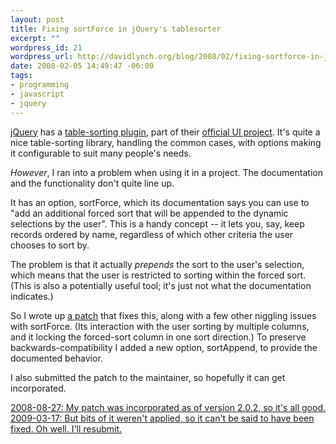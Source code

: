 ```yaml
--- 
layout: post
title: Fixing sortForce in jQuery's tablesorter
excerpt: ""
wordpress_id: 21
wordpress_url: http://davidlynch.org/blog/2008/02/fixing-sortforce-in-jquerys-tablesorter/
date: 2008-02-05 14:49:47 -06:00
tags: 
- programming
- javascript
- jquery
---
```

<a href="http://www.jquery.com">jQuery</a> has a <a href="http://tablesorter.com/docs/" title="tablesorter">table-sorting plugin</a>, part of their <a href="http://ui.jquery.com/">official UI project</a>.  It's quite a nice table-sorting library, handling the common cases, with options making it configurable to suit many people's needs.

<em>However</em>, I ran into a problem when using it in a project.  The documentation and the functionality don't quite line up.

It has an option, sortForce, which its documentation says you can use to "add an additional forced sort that will be appended to the dynamic selections by the user".  This is a handy concept -- it lets you, say, keep records ordered by name, regardless of which other criteria the user chooses to sort by.

The problem is that it actually <em>prepends</em> the sort to the user's selection, which means that the user is restricted to sorting within the forced sort.  (This is also a potentially useful tool; it's just not what the documentation indicates.)

So I wrote up <a href='http://davidlynch.org/js/jquery.tablesorter.sortForce_optimal.patch' title='jQuery Tablesorter sortForce patch'>a patch</a> that fixes this, along with a few other niggling issues with sortForce.  (Its interaction with the user sorting by multiple columns, and it locking the forced-sort column in one sort direction.)  To preserve backwards-compatibility I added a new option, sortAppend, to provide the documented behavior.

I also submitted the patch to the maintainer, so hopefully it can get incorporated.

<ins>2008-08-27: My patch was incorporated as of version 2.0.2, so it's all good.</ins>
<ins>2009-03-17: But bits of it weren't applied, so it can't be said to have been fixed. Oh well. I'll resubmit.</ins>
